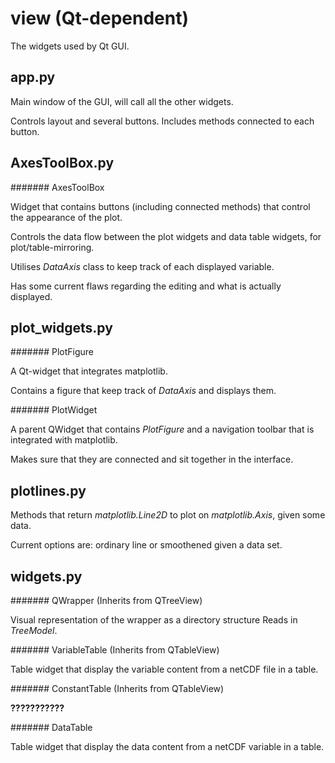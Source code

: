 # view (Qt-dependent)
The widgets used by Qt GUI.

## app.py
Main window of the GUI, will call all the other widgets.

Controls layout and several buttons.
Includes methods connected to each button.

## AxesToolBox.py

####### AxesToolBox

Widget that contains buttons (including connected methods) that control the appearance of the
plot.

Controls the data flow between the plot widgets and data table widgets,
for plot/table-mirroring.

Utilises *DataAxis* class to keep track of each displayed variable.

Has some current flaws regarding the editing and what is actually displayed.


## plot_widgets.py

####### PlotFigure

A Qt-widget that integrates matplotlib.

Contains a figure that keep track of *DataAxis* and displays them.


####### PlotWidget

A parent QWidget that contains *PlotFigure* and a navigation toolbar that is integrated with matplotlib.

Makes sure that they are connected and sit together in the interface.

## plotlines.py

Methods that return *matplotlib.Line2D* to plot on *matplotlib.Axis*, given some data.

Current options are: ordinary line or smoothened given a data set.


## widgets.py

####### QWrapper (Inherits from QTreeView)

Visual representation of the wrapper as a directory structure
Reads in *TreeModel*.


####### VariableTable (Inherits from QTableView)

Table widget that display the variable content from a netCDF file in a table.


####### ConstantTable (Inherits from QTableView)

**???????????**

####### DataTable

Table widget that display the data content from a netCDF variable in a table.
